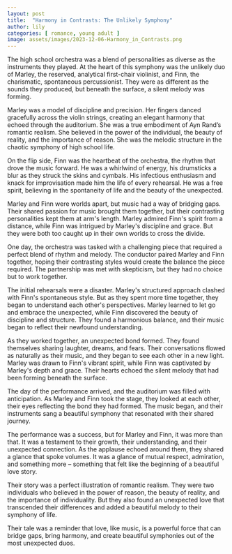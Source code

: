 ```yaml
---
layout: post
title:  "Harmony in Contrasts: The Unlikely Symphony"
author: lily
categories: [ romance, young adult ]
image: assets/images/2023-12-06-Harmony_in_Contrasts.png
---
```


The high school orchestra was a blend of personalities as diverse as the instruments they played. At the heart of this symphony was the unlikely duo of Marley, the reserved, analytical first-chair violinist, and Finn, the charismatic, spontaneous percussionist. They were as different as the sounds they produced, but beneath the surface, a silent melody was forming.

Marley was a model of discipline and precision. Her fingers danced gracefully across the violin strings, creating an elegant harmony that echoed through the auditorium. She was a true embodiment of Ayn Rand’s romantic realism. She believed in the power of the individual, the beauty of reality, and the importance of reason. She was the melodic structure in the chaotic symphony of high school life.

On the flip side, Finn was the heartbeat of the orchestra, the rhythm that drove the music forward. He was a whirlwind of energy, his drumsticks a blur as they struck the skins and cymbals. His infectious enthusiasm and knack for improvisation made him the life of every rehearsal. He was a free spirit, believing in the spontaneity of life and the beauty of the unexpected.

Marley and Finn were worlds apart, but music had a way of bridging gaps. Their shared passion for music brought them together, but their contrasting personalities kept them at arm's length. Marley admired Finn's spirit from a distance, while Finn was intrigued by Marley's discipline and grace. But they were both too caught up in their own worlds to cross the divide.

One day, the orchestra was tasked with a challenging piece that required a perfect blend of rhythm and melody. The conductor paired Marley and Finn together, hoping their contrasting styles would create the balance the piece required. The partnership was met with skepticism, but they had no choice but to work together.

The initial rehearsals were a disaster. Marley's structured approach clashed with Finn's spontaneous style. But as they spent more time together, they began to understand each other's perspectives. Marley learned to let go and embrace the unexpected, while Finn discovered the beauty of discipline and structure. They found a harmonious balance, and their music began to reflect their newfound understanding.

As they worked together, an unexpected bond formed. They found themselves sharing laughter, dreams, and fears. Their conversations flowed as naturally as their music, and they began to see each other in a new light. Marley was drawn to Finn's vibrant spirit, while Finn was captivated by Marley's depth and grace. Their hearts echoed the silent melody that had been forming beneath the surface. 

The day of the performance arrived, and the auditorium was filled with anticipation. As Marley and Finn took the stage, they looked at each other, their eyes reflecting the bond they had formed. The music began, and their instruments sang a beautiful symphony that resonated with their shared journey.

The performance was a success, but for Marley and Finn, it was more than that. It was a testament to their growth, their understanding, and their unexpected connection. As the applause echoed around them, they shared a glance that spoke volumes. It was a glance of mutual respect, admiration, and something more – something that felt like the beginning of a beautiful love story.

Their story was a perfect illustration of romantic realism. They were two individuals who believed in the power of reason, the beauty of reality, and the importance of individuality. But they also found an unexpected love that transcended their differences and added a beautiful melody to their symphony of life. 

Their tale was a reminder that love, like music, is a powerful force that can bridge gaps, bring harmony, and create beautiful symphonies out of the most unexpected duos.
